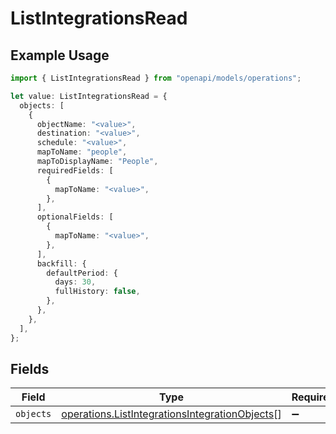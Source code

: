 # ListIntegrationsRead

## Example Usage

```typescript
import { ListIntegrationsRead } from "openapi/models/operations";

let value: ListIntegrationsRead = {
  objects: [
    {
      objectName: "<value>",
      destination: "<value>",
      schedule: "<value>",
      mapToName: "people",
      mapToDisplayName: "People",
      requiredFields: [
        {
          mapToName: "<value>",
        },
      ],
      optionalFields: [
        {
          mapToName: "<value>",
        },
      ],
      backfill: {
        defaultPeriod: {
          days: 30,
          fullHistory: false,
        },
      },
    },
  ],
};
```

## Fields

| Field                                                                                                            | Type                                                                                                             | Required                                                                                                         | Description                                                                                                      |
| ---------------------------------------------------------------------------------------------------------------- | ---------------------------------------------------------------------------------------------------------------- | ---------------------------------------------------------------------------------------------------------------- | ---------------------------------------------------------------------------------------------------------------- |
| `objects`                                                                                                        | [operations.ListIntegrationsIntegrationObjects](../../models/operations/listintegrationsintegrationobjects.md)[] | :heavy_minus_sign:                                                                                               | N/A                                                                                                              |